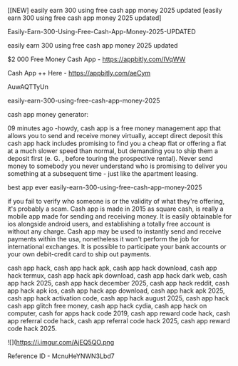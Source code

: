 [[NEW] easily earn 300 using free cash app money 2025 updated [easily earn 300 using free cash app money 2025 updated]

Easily-Earn-300-Using-Free-Cash-App-Money-2025-UPDATED

easily earn 300 using free cash app money 2025 updated

$2 000 Free Money Cash App -  https://appbitly.com/IVqWW


Cash App ++ Here - https://appbitly.com/aeCym


AuwAQTTyUn

easily-earn-300-using-free-cash-app-money-2025

cash app money generator:

09 minutes ago -howdy, cash app is a free money management app that allows you to send and receive money virtually, accept direct deposit this cash app hack includes promising to find you a cheap flat or offering a flat at a much slower speed than normal, but demanding you to ship them a deposit first (e. G. , before touring the prospective rental). Never send money to somebody you never understand who is promising to deliver you something at a subsequent time - just like the apartment leasing.

best app ever easily-earn-300-using-free-cash-app-money-2025

if you fail to verify who someone is or the validity of what they're offering, it's probably a scam. Cash app is made in 2015 as square cash, is really a mobile app made for sending and receiving money. It is easily obtainable for ios alongside android users, and establishing a totally free account is without any charge. Cash app may be used to instantly send and receive payments within the usa, nonetheless it won't perform the job for international exchanges. It is possible to participate your bank accounts or your own debit-credit card to ship out payments.

cash app hack, cash app hack apk, cash app hack download, cash app hack termux, cash app hack apk download, cash app hack dark web, cash app hack 2025, cash app hack december 2025, cash app hack reddit, cash app hack apk ios, cash app hack app download, cash app hack apk 2025, cash app hack activation code, cash app hack august 2025, cash app hack cash app glitch free money, cash app hack cydia, cash app hack on computer, cash for apps hack code 2019, cash app reward code hack, cash app referral code hack, cash app referral code hack 2025, cash app reward code hack 2025.

![](https://i.imgur.com/AjEQ5QO.png

Reference ID - McnuHeYNWN3Lbd7